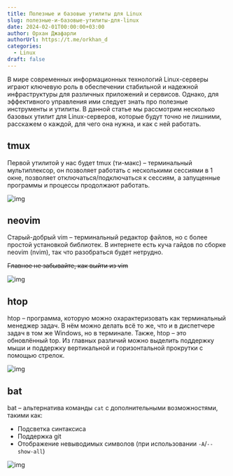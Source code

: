 ```yaml
---
title: Полезные и базовые утилиты для Linux
slug: полезные-и-базовые-утилиты-для-linux
date: 2024-02-01T00:00:00+03:00
author: Орхан Джафарли
authorUrl: https://t.me/orkhan_d
categories:
  - Linux
draft: false
---
```


В мире современных информационных технологий Linux-серверы играют ключевую роль в обеспечении стабильной и надежной инфраструктуры для различных приложений и сервисов. Однако, для эффективного управления ими следует знать про полезные инструменты и утилиты. В данной статье мы рассмотрим несколько базовых утилит для Linux-серверов, которые будут точно не лишними, расскажем о каждой, для чего она нужна, и как с ней работать.

## tmux

Первой утилитой у нас будет tmux (ти-макс) – терминальный мультиплексор, он позволяет работать с несколькими сессиями в 1 окне, позволяет отключаться/подключаться к сессиям, а запущенные программы и процессы продолжают работать.

![img](https://i.imgur.com/WhwMzBb.png)

## neovim

Старый-добрый vim – терминальный редактор файлов, но с более простой установкой библиотек. В интернете есть куча гайдов по сборке neovim (nvim), так что разобраться будет нетрудно.

~~Главное не забывайте, как выйти из vim~~

![img](https://i.imgur.com/6gi7DRB.png)

## htop

htop – программа, которую можно охарактеризовать как терминальный менеджер задач. В нём можно делать всё то же, что и в диспетчере задач в том же Windows, но в терминале. Также, htop – это обновлённый top. Из главных различий можно выделить поддержку мыши и поддержку вертикальной и горизонтальной прокрутки с помощью стрелок.

![img](https://i.imgur.com/rZtre27.png)

## bat

bat – альтернатива команды `cat` с дополнительными возможностями, такими как:

* Подсветка синтаксиса
* Поддержка git
* Отображение невыводимых символов (при использовании `-A`/`--show-all`)

![img](https://i.imgur.com/kHB4lNZ.png)
